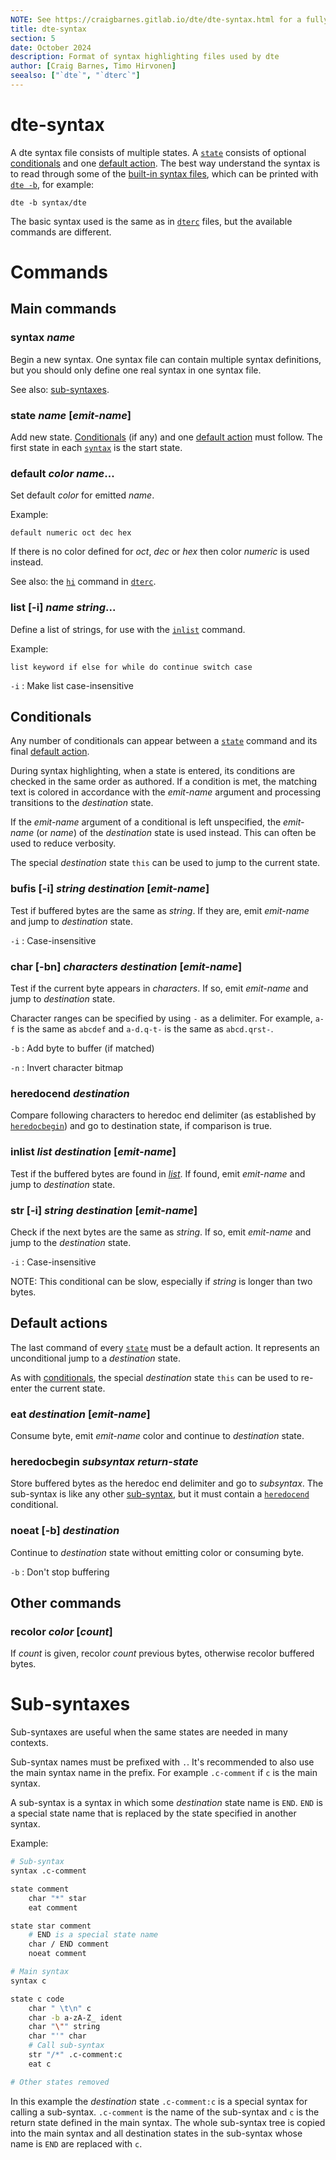 ```yaml
---
NOTE: See https://craigbarnes.gitlab.io/dte/dte-syntax.html for a fully rendered version of this document
title: dte-syntax
section: 5
date: October 2024
description: Format of syntax highlighting files used by dte
author: [Craig Barnes, Timo Hirvonen]
seealso: ["`dte`", "`dterc`"]
---
```


# dte-syntax

A dte syntax file consists of multiple states. A [`state`] consists of
optional [conditionals] and one [default action]. The best way understand
the syntax is to read through some of the [built-in syntax files], which
can be printed with [`dte -b`], for example:

    dte -b syntax/dte

The basic syntax used is the same as in [`dterc`] files, but the available
commands are different.

# Commands

## Main commands

### **syntax** _name_

Begin a new syntax. One syntax file can contain multiple syntax
definitions, but you should only define one real syntax in one
syntax file.

See also: [sub-syntaxes].

### **state** _name_ [_emit-name_]

Add new state. [Conditionals][] (if any) and one [default action]
must follow. The first state in each [`syntax`] is the start state.

### **default** _color_ _name_...

Set default _color_ for emitted _name_.

Example:

    default numeric oct dec hex

If there is no color defined for _oct_, _dec_ or _hex_ then color
_numeric_ is used instead.

See also: the [`hi`] command in [`dterc`].

### **list** [**-i**] _name_ _string_...

Define a list of strings, for use with the [`inlist`] command.

Example:

    list keyword if else for while do continue switch case

`-i`
:   Make list case-insensitive

## Conditionals

Any number of conditionals can appear between a [`state`] command
and its final [default action].

During syntax highlighting, when a state is entered, its conditions
are checked in the same order as authored. If a condition is met, the
matching text is colored in accordance with the _emit-name_ argument
and processing transitions to the _destination_ state.

If the _emit-name_ argument of a conditional is left unspecified, the
_emit-name_ (or _name_) of the _destination_ state is used
instead. This can often be used to reduce verbosity.

The special _destination_ state `this` can be used to jump to the
current state.

### **bufis** [**-i**] _string_ _destination_ [_emit-name_]

Test if buffered bytes are the same as _string_. If they are, emit
_emit-name_ and jump to _destination_ state.

`-i`
:   Case-insensitive

### **char** [**-bn**] _characters_ _destination_ [_emit-name_]

Test if the current byte appears in _characters_. If so, emit
_emit-name_ and jump to _destination_ state.

Character ranges can be specified by using `-` as a delimiter.
For example, `a-f` is the same as `abcdef` and `a-d.q-t-` is
the same as `abcd.qrst-`.

`-b`
:   Add byte to buffer (if matched)

`-n`
:   Invert character bitmap

### **heredocend** _destination_

Compare following characters to heredoc end delimiter (as established by
[`heredocbegin`]) and go to destination state, if comparison is true.

### **inlist** _list_ _destination_ [_emit-name_]

Test if the buffered bytes are found in [_list_][`list`]. If found, emit
_emit-name_ and jump to _destination_ state.

### **str** [**-i**] _string_ _destination_ [_emit-name_]

Check if the next bytes are the same as _string_. If so, emit
_emit-name_ and jump to the _destination_ state.

`-i`
:   Case-insensitive

NOTE: This conditional can be slow, especially if _string_ is
longer than two bytes.

## Default actions

The last command of every [`state`] must be a default action. It
represents an unconditional jump to a _destination_ state.

As with [conditionals], the special _destination_ state `this` can
be used to re-enter the current state.

### **eat** _destination_ [_emit-name_]

Consume byte, emit _emit-name_ color and continue to _destination_
state.

### **heredocbegin** _subsyntax_ _return-state_

Store buffered bytes as the heredoc end delimiter and go to _subsyntax_.
The sub-syntax is like any other [sub-syntax], but it must contain a
[`heredocend`] conditional.

### **noeat** [**-b**] _destination_

Continue to _destination_ state without emitting color or consuming
byte.

`-b`
:   Don't stop buffering

## Other commands

### **recolor** _color_ [_count_]

If _count_ is given, recolor _count_ previous bytes, otherwise
recolor buffered bytes.

# Sub-syntaxes

Sub-syntaxes are useful when the same states are needed in many contexts.

Sub-syntax names must be prefixed with `.`. It's recommended to also use
the main syntax name in the prefix. For example `.c-comment` if `c` is
the main syntax.

A sub-syntax is a syntax in which some _destination_ state name is
`END`. `END` is a special state name that is replaced by the state
specified in another syntax.

Example:

```sh
# Sub-syntax
syntax .c-comment

state comment
    char "*" star
    eat comment

state star comment
    # END is a special state name
    char / END comment
    noeat comment

# Main syntax
syntax c

state c code
    char " \t\n" c
    char -b a-zA-Z_ ident
    char "\"" string
    char "'" char
    # Call sub-syntax
    str "/*" .c-comment:c
    eat c

# Other states removed
```

In this example the _destination_ state `.c-comment:c` is a special syntax
for calling a sub-syntax. `.c-comment` is the name of the sub-syntax and
`c` is the return state defined in the main syntax. The whole sub-syntax
tree is copied into the main syntax and all destination states in the
sub-syntax whose name is `END` are replaced with `c`.


[`dte -b`]: https://craigbarnes.gitlab.io/dte/dte.html#synopsis
[`dterc`]: https://craigbarnes.gitlab.io/dte/dterc.html
[`hi`]: https://craigbarnes.gitlab.io/dte/dterc.html#hi
[built-in syntax files]: https://gitlab.com/craigbarnes/dte/tree/master/config/syntax

[`heredocbegin`]: #heredocbegin
[`heredocend`]: #heredocend
[`inlist`]: #inlist
[`list`]: #list
[`state`]: #state
[`syntax`]: #syntax

[Conditionals]: #conditionals
[conditionals]: #conditionals
[default action]: #default-actions
[default actions]: #default-actions
[sub-syntaxes]: #sub-syntaxes
[sub-syntax]: #sub-syntaxes

